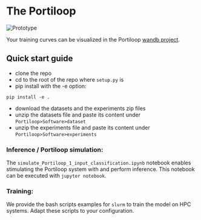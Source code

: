 # The Portiloop

![Prototype](https://github.com/nicolasvalenchon/Portiloop/blob/main/images/photo_portiloop.jpg)

Your training curves can be visualized in the Portiloop [wandb project](https://wandb.ai/portiloop).

## Quick start guide

- clone the repo
- cd to the root of the repo where `setup.py` is
- pip install with the -e option:
```terminal
pip install -e .
```
- download the datasets and the experiments zip files
- unzip the datasets file and paste its content under `Portiloop>Software>dataset`
- unzip the experiments file and paste its content under `Portiloop>Software>experiments`

### Inference / Portiloop simulation:
The `simulate_Portiloop_1_input_classification.ipynb` notebook enables stimulating the Portiloop system with and perform inference.
This notebook can be executed with `jupyter notebook`.

### Training:
We provide the bash scripts examples for `slurm` to train the model on HPC systems.
Adapt these scripts to your configuration.
